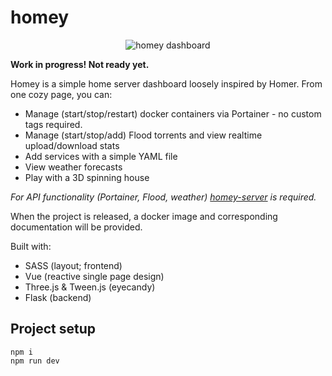 # homey
<p align="center">
  <img src="https://github.com/vlfldr/homey/blob/master/screenshot.png?raw=true" alt="homey dashboard"/>
</p>

**Work in progress! Not ready yet.**

Homey is a simple home server dashboard loosely inspired by Homer. From one cozy page, you can:
* Manage (start/stop/restart) docker containers via Portainer - no custom tags required.
* Manage (start/stop/add) Flood torrents and view realtime upload/download stats
* Add services with a simple YAML file
* View weather forecasts
* Play with a 3D spinning house

*For API functionality (Portainer, Flood, weather) [homey-server](https://github.com/vlfldr/homey-server) is required.*

When the project is released, a docker image and corresponding documentation will be provided.

Built with:

* SASS (layout; frontend)
* Vue (reactive single page design)
* Three.js & Tween.js (eyecandy)
* Flask (backend)

## Project setup
```
npm i
npm run dev
```
